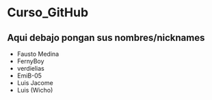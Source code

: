 # Curso_GitHub

## Aqui debajo pongan sus nombres/nicknames
* Fausto Medina
* FernyBoy
* verdielias
* EmiB-05
* Luis Jacome
* Luis (Wicho)
